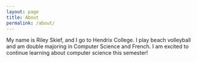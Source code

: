 ```yaml
---
layout: page
title: About
permalink: /about/
---
```


My name is Riley Skief, and I go to Hendrix College. I play beach volleyball and am double majoring in Computer Science and French. I am excited to continue learning about computer science this semester!

